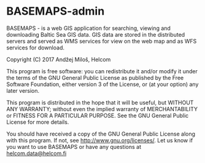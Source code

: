 # BASEMAPS-admin
BASEMAPS - is a web GIS application for searching, viewing and downloading Baltic Sea GIS data. GIS data are stored in the distributed servers and served as WMS services for view on the web map and as WFS services for download.

Copyright (C) 2017  Andžej Miloš, Helcom

This program is free software: you can redistribute it and/or modify
it under the terms of the GNU General Public License as published by
the Free Software Foundation, either version 3 of the License, or
(at your option) any later version.

This program is distributed in the hope that it will be useful,
but WITHOUT ANY WARRANTY; without even the implied warranty of
MERCHANTABILITY or FITNESS FOR A PARTICULAR PURPOSE.  See the
GNU General Public License for more details.

You should have received a copy of the GNU General Public License
along with this program.  If not, see <http://www.gnu.org/licenses/>.
Let us know if you want to use BASEMAPS or have any questions at helcom.data@helcom.fi

